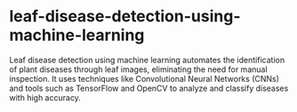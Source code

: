 # leaf-disease-detection-using-machine-learning
Leaf disease detection using machine learning automates the identification of plant diseases through leaf images, eliminating the need for manual inspection. It uses techniques like Convolutional Neural Networks (CNNs) and tools such as TensorFlow and OpenCV to analyze and classify diseases with high accuracy. 
